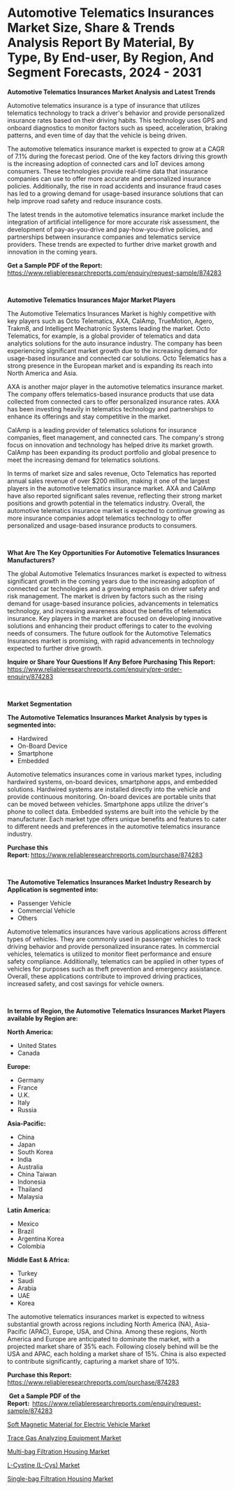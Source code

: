 <p><h1>Automotive Telematics Insurances Market Size, Share & Trends Analysis Report By Material, By Type, By End-user, By Region, And Segment Forecasts, 2024 - 2031</h1></p><p><strong>Automotive Telematics Insurances Market Analysis and Latest Trends</strong></p>
<p><p>Automotive telematics insurance is a type of insurance that utilizes telematics technology to track a driver's behavior and provide personalized insurance rates based on their driving habits. This technology uses GPS and onboard diagnostics to monitor factors such as speed, acceleration, braking patterns, and even time of day that the vehicle is being driven.</p><p>The automotive telematics insurance market is expected to grow at a CAGR of 7.1% during the forecast period. One of the key factors driving this growth is the increasing adoption of connected cars and IoT devices among consumers. These technologies provide real-time data that insurance companies can use to offer more accurate and personalized insurance policies. Additionally, the rise in road accidents and insurance fraud cases has led to a growing demand for usage-based insurance solutions that can help improve road safety and reduce insurance costs.</p><p>The latest trends in the automotive telematics insurance market include the integration of artificial intelligence for more accurate risk assessment, the development of pay-as-you-drive and pay-how-you-drive policies, and partnerships between insurance companies and telematics service providers. These trends are expected to further drive market growth and innovation in the coming years.</p></p>
<p><strong>Get a Sample PDF of the Report:&nbsp;</strong> <a href="https://www.reliableresearchreports.com/enquiry/request-sample/874283">https://www.reliableresearchreports.com/enquiry/request-sample/874283</a></p>
<p>&nbsp;</p>
<p><strong>Automotive Telematics Insurances Major Market Players</strong></p>
<p><p>The Automotive Telematics Insurances Market is highly competitive with key players such as Octo Telematics, AXA, CalAmp, TrueMotion, Agero, Trakm8, and Intelligent Mechatronic Systems leading the market. Octo Telematics, for example, is a global provider of telematics and data analytics solutions for the auto insurance industry. The company has been experiencing significant market growth due to the increasing demand for usage-based insurance and connected car solutions. Octo Telematics has a strong presence in the European market and is expanding its reach into North America and Asia.</p><p>AXA is another major player in the automotive telematics insurance market. The company offers telematics-based insurance products that use data collected from connected cars to offer personalized insurance rates. AXA has been investing heavily in telematics technology and partnerships to enhance its offerings and stay competitive in the market.</p><p>CalAmp is a leading provider of telematics solutions for insurance companies, fleet management, and connected cars. The company's strong focus on innovation and technology has helped drive its market growth. CalAmp has been expanding its product portfolio and global presence to meet the increasing demand for telematics solutions.</p><p>In terms of market size and sales revenue, Octo Telematics has reported annual sales revenue of over $200 million, making it one of the largest players in the automotive telematics insurance market. AXA and CalAmp have also reported significant sales revenue, reflecting their strong market positions and growth potential in the telematics industry. Overall, the automotive telematics insurance market is expected to continue growing as more insurance companies adopt telematics technology to offer personalized and usage-based insurance products to consumers.</p></p>
<p>&nbsp;</p>
<p><strong>What Are The Key Opportunities For Automotive Telematics Insurances Manufacturers?</strong></p>
<p><p>The global Automotive Telematics Insurances market is expected to witness significant growth in the coming years due to the increasing adoption of connected car technologies and a growing emphasis on driver safety and risk management. The market is driven by factors such as the rising demand for usage-based insurance policies, advancements in telematics technology, and increasing awareness about the benefits of telematics insurance. Key players in the market are focused on developing innovative solutions and enhancing their product offerings to cater to the evolving needs of consumers. The future outlook for the Automotive Telematics Insurances market is promising, with rapid advancements in technology expected to further drive growth.</p></p>
<p><strong>Inquire or Share Your Questions If Any Before Purchasing This Report:</strong> <a href="https://www.reliableresearchreports.com/enquiry/pre-order-enquiry/874283">https://www.reliableresearchreports.com/enquiry/pre-order-enquiry/874283</a></p>
<p>&nbsp;</p>
<p><strong>Market Segmentation</strong></p>
<p><strong>The Automotive Telematics Insurances Market Analysis by types is segmented into:</strong></p>
<p><ul><li>Hardwired</li><li>On-Board Device</li><li>Smartphone</li><li>Embedded</li></ul></p>
<p><p>Automotive telematics insurances come in various market types, including hardwired systems, on-board devices, smartphone apps, and embedded solutions. Hardwired systems are installed directly into the vehicle and provide continuous monitoring. On-board devices are portable units that can be moved between vehicles. Smartphone apps utilize the driver's phone to collect data. Embedded systems are built into the vehicle by the manufacturer. Each market type offers unique benefits and features to cater to different needs and preferences in the automotive telematics insurance industry.</p></p>
<p><strong>Purchase this Report:&nbsp;</strong><a href="https://www.reliableresearchreports.com/purchase/874283">https://www.reliableresearchreports.com/purchase/874283</a></p>
<p>&nbsp;</p>
<p><strong>The Automotive Telematics Insurances Market Industry Research by Application is segmented into:</strong></p>
<p><ul><li>Passenger Vehicle</li><li>Commercial Vehicle</li><li>Others</li></ul></p>
<p><p>Automotive telematics insurances have various applications across different types of vehicles. They are commonly used in passenger vehicles to track driving behavior and provide personalized insurance rates. In commercial vehicles, telematics is utilized to monitor fleet performance and ensure safety compliance. Additionally, telematics can be applied in other types of vehicles for purposes such as theft prevention and emergency assistance. Overall, these applications contribute to improved driving practices, increased safety, and cost savings for vehicle owners.</p></p>
<p>&nbsp;</p>
<p><strong>In terms of Region, the Automotive Telematics Insurances Market Players available by Region are:</strong></p>
<p>
    <p> <strong> North America: </strong>
        <ul>
            <li>United States</li>
            <li>Canada</li>
        </ul>
        </p> 
    <p> <strong> Europe: </strong>
        <ul>
            <li>Germany</li>
            <li>France</li>
            <li>U.K.</li>
            <li>Italy</li>
            <li>Russia</li>
        </ul>
        </p> 
    <p> <strong> Asia-Pacific: </strong>
        <ul>
            <li>China</li>
            <li>Japan</li>
            <li>South Korea</li>
            <li>India</li>
            <li>Australia</li>
            <li>China Taiwan</li>
            <li>Indonesia</li>
            <li>Thailand</li>
            <li>Malaysia</li>
        </ul>
        </p> 
    <p> <strong> Latin America: </strong>
        <ul>
            <li>Mexico</li>
            <li>Brazil</li>
            <li>Argentina Korea</li>
            <li>Colombia</li>
        </ul>
        </p> 
    <p> <strong> Middle East & Africa: </strong>
        <ul>
            <li>Turkey</li>
            <li>Saudi</li>
            <li>Arabia</li>
            <li>UAE</li>
            <li>Korea</li>
        </ul>
    </p>
    </p>
<p><p>The automotive telematics insurances market is expected to witness substantial growth across regions including North America (NA), Asia-Pacific (APAC), Europe, USA, and China. Among these regions, North America and Europe are anticipated to dominate the market, with a projected market share of 35% each. Following closely behind will be the USA and APAC, each holding a market share of 15%. China is also expected to contribute significantly, capturing a market share of 10%.</p></p>
<p><strong>Purchase this Report: </strong><a href="https://www.reliableresearchreports.com/purchase/874283">https://www.reliableresearchreports.com/purchase/874283</a></p>
<p>&nbsp;<strong>Get a Sample PDF of the Report:&nbsp;&nbsp;</strong><a href="https://www.reliableresearchreports.com/enquiry/request-sample/874283">https://www.reliableresearchreports.com/enquiry/request-sample/874283</a></p>
<p><strong></strong></p>
<p><p><a href="https://view.publitas.com/reportprime-1/soft-magnetic-material-for-electric-vehicle-market-analysis-and-market-size-global-industry-overview-market-segmentation-and-forecast-2024-to-2031/">Soft Magnetic Material for Electric Vehicle Market</a></p><p><a href="https://adventurous-uranium-ef9.notion.site/Trace-Gas-Analyzing-Equipment-Market-Offer-Valuable-Insights-into-Market-Size-Market-Share-Market--9425616ec86544c588395262e2448186">Trace Gas Analyzing Equipment Market</a></p><p><a href="https://carnation-joke-41f.notion.site/Multi-bag-Filtration-Housing-Market-Challenges-Opportunities-and-Growth-Drivers-and-Major-Market--ab57dffa6c27404c8e83bc12f44be863">Multi-bag Filtration Housing Market</a></p><p><a href="https://view.publitas.com/reportprime-1/l-cystine-l-cys-market-size-reflecting-a-forecast-till-2031-market-by-type-by-application-and-by-geography/">L-Cystine (L-Cys) Market</a></p><p><a href="https://extreme-scabiosa-c81.notion.site/Single-bag-Filtration-Housing-Market-with-the-goal-of-estimating-the-market-size-and-future-growth-p-ed9ab45cab6c44a98c235b3f4a39f315">Single-bag Filtration Housing Market</a></p></p>